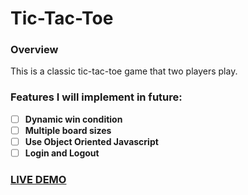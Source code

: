 # Tic-Tac-Toe

### Overview

This is a classic tic-tac-toe game that two players play.

### Features I will implement in future: 

- [ ] **Dynamic win condition**
- [ ] **Multiple board sizes**
- [ ] **Use Object Oriented Javascript** 
- [ ] **Login and Logout**

### [LIVE DEMO](http://jeesookim.com/app_tictactoe/)
